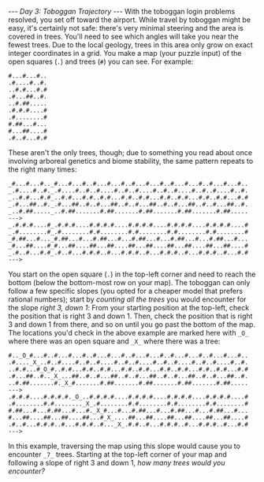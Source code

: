 *--- Day 3: Toboggan Trajectory ---*
With the toboggan login problems resolved, you set off toward the airport. While travel by toboggan might be easy, it's certainly not safe: there's very minimal steering and the area is covered in trees. You'll need to see which angles will take you near the fewest trees.
Due to the local geology, trees in this area only grow on exact integer coordinates in a grid. You make a map (your puzzle input) of the open squares (`.`) and trees (`#`) you can see. For example:
```..##.......
#...#...#..
.#....#..#.
..#.#...#.#
.#...##..#.
..#.##.....
.#.#.#....#
.#........#
#.##...#...
#...##....#
.#..#...#.#
```
These aren't the only trees, though; due to something you read about once involving arboreal genetics and biome stability, the same pattern repeats to the right many times:
```_..##......._..##.........##.........##.........##.........##.......  --->
_#...#...#.._#...#...#..#...#...#..#...#...#..#...#...#..#...#...#..
_.#....#..#._.#....#..#..#....#..#..#....#..#..#....#..#..#....#..#.
_..#.#...#.#_..#.#...#.#..#.#...#.#..#.#...#.#..#.#...#.#..#.#...#.#
_.#...##..#._.#...##..#..#...##..#..#...##..#..#...##..#..#...##..#.
_..#.##....._..#.##.......#.##.......#.##.......#.##.......#.##.....  --->
_.#.#.#....#_.#.#.#....#.#.#.#....#.#.#.#....#.#.#.#....#.#.#.#....#
_.#........#_.#........#.#........#.#........#.#........#.#........#
_#.##...#..._#.##...#...#.##...#...#.##...#...#.##...#...#.##...#...
_#...##....#_#...##....##...##....##...##....##...##....##...##....#
_.#..#...#.#_.#..#...#.#.#..#...#.#.#..#...#.#.#..#...#.#.#..#...#.#  --->
```
You start on the open square (`.`) in the top-left corner and need to reach the bottom (below the bottom-most row on your map).
The toboggan can only follow a few specific slopes (you opted for a cheaper model that prefers rational numbers); start by _counting all the trees_ you would encounter for the slope _right 3, down 1_:
From your starting position at the top-left, check the position that is right 3 and down 1. Then, check the position that is right 3 and down 1 from there, and so on until you go past the bottom of the map.
The locations you'd check in the above example are marked here with `_O_` where there was an open square and `_X_` where there was a tree:
```..##.........##.........##.........##.........##.........##.......  --->
#.._O_#...#..#...#...#..#...#...#..#...#...#..#...#...#..#...#...#..
.#...._X_..#..#....#..#..#....#..#..#....#..#..#....#..#..#....#..#.
..#.#...#_O_#..#.#...#.#..#.#...#.#..#.#...#.#..#.#...#.#..#.#...#.#
.#...##..#.._X_...##..#..#...##..#..#...##..#..#...##..#..#...##..#.
..#.##.......#._X_#.......#.##.......#.##.......#.##.......#.##.....  --->
.#.#.#....#.#.#.#._O_..#.#.#.#....#.#.#.#....#.#.#.#....#.#.#.#....#
.#........#.#........_X_.#........#.#........#.#........#.#........#
#.##...#...#.##...#...#._X_#...#...#.##...#...#.##...#...#.##...#...
#...##....##...##....##...#_X_....##...##....##...##....##...##....#
.#..#...#.#.#..#...#.#.#..#..._X_.#.#..#...#.#.#..#...#.#.#..#...#.#  --->
```
In this example, traversing the map using this slope would cause you to encounter `_7_` trees.
Starting at the top-left corner of your map and following a slope of right 3 and down 1, _how many trees would you encounter?_
